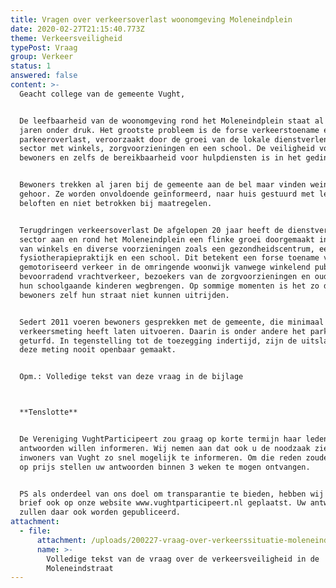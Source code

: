 ```yaml
---
title: Vragen over verkeersoverlast woonomgeving Moleneindplein
date: 2020-02-27T21:15:40.773Z
theme: Verkeersveiligheid
typePost: Vraag
group: Verkeer
status: 1
answered: false
content: >-
  Geacht college van de gemeente Vught,


  De leefbaarheid van de woonomgeving rond het Moleneindplein staat al vele
  jaren onder druk. Het grootste probleem is de forse verkeerstoename en de
  parkeeroverlast, veroorzaakt door de groei van de lokale dienstverlenende
  sector met winkels, zorgvoorzieningen en een school. De veiligheid voor
  bewoners en zelfs de bereikbaarheid voor hulpdiensten is in het geding.


  Bewoners trekken al jaren bij de gemeente aan de bel maar vinden weinig
  gehoor. Ze worden onvoldoende geïnformeerd, naar huis gestuurd met lege
  beloften en niet betrokken bij maatregelen.


  Terugdringen verkeersoverlast De afgelopen 20 jaar heeft de dienstverlenende
  sector aan en rond het Moleneindplein een flinke groei doorgemaakt in de vorm
  van winkels en diverse voorzieningen zoals een gezondheidscentrum, een
  fysiotherapiepraktijk en een school. Dit betekent een forse toename van het
  gemotoriseerd verkeer in de omringende woonwijk vanwege winkelend publiek,
  bevoorradend vrachtverkeer, bezoekers van de zorgvoorzieningen en ouders die
  hun schoolgaande kinderen wegbrengen. Op sommige momenten is het zo druk dat
  bewoners zelf hun straat niet kunnen uitrijden.


  Sedert 2011 voeren bewoners gesprekken met de gemeente, die minimaal één
  verkeersmeting heeft laten uitvoeren. Daarin is onder andere het parkeergedrag
  geturfd. In tegenstelling tot de toezegging indertijd, zijn de uitslagen van
  deze meting nooit openbaar gemaakt.


  Opm.: Volledige tekst van deze vraag in de bijlage



  **Tenslotte**


  De Vereniging VughtParticipeert zou graag op korte termijn haar leden over uw
  antwoorden willen informeren. Wij nemen aan dat ook u de noodzaak ziet de
  inwoners van Vught zo snel mogelijk te informeren. Om die reden zouden wij het
  op prijs stellen uw antwoorden binnen 3 weken te mogen ontvangen.


  PS als onderdeel van ons doel om transparantie te bieden, hebben wij deze
  brief ook op onze website www.vughtparticipeert.nl geplaatst. Uw antwoorden
  zullen daar ook worden gepubliceerd.
attachment:
  - file:
      attachment: /uploads/200227-vraag-over-verkeerssituatie-moleneindstraat-.pdf
      name: >-
        Volledige tekst van de vraag over de verkeersveiligheid in de
        Moleneindstraat
---
```


